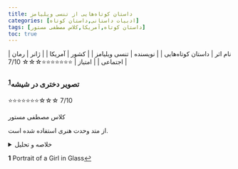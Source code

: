 ```yaml
---
title: داستان‌ کوتاه‌هایی از تنسی ویلیامز
categories: [ادبیات داستانی,داستان کوتاه]
tags: [داستان کوتاه,آمریکا,کلاس مصطفی مستور]
toc: true
---
```



| نام اثر | داستان‌ کوتاه‌هایی  |
| نویسنده | تنسی ویلیامز |
| کشور | آمریکا |
| ژانر | رمان اجتماعی |
| امتیاز | ⭐⭐⭐⭐⭐⭐⭐☆☆☆ 7/10 |


###  تصویر دختری در شیشه<sup id="a1">[1](#f1)</sup>

⭐⭐⭐⭐⭐⭐⭐☆☆☆ 7/10

کلاس مصطفی مستور

از متد وحدت هنری استفاده شده است. 

<details>
  <summary>خلاصه و تحلیل</summary>
این داستان به طور گسترده ای به عنوان یک پرتره ادبی و زندگی نامه ای است که تنسی ویلیامز از آن اولین نمایشنامه موفق خود باغ وحش شیشه‌ای را ساخت.

این داستان که از دیدگاه اول شخص نوشته شده است، حول محور چهار شخصیت می چرخد. آماندا وینگفیلد یک دختر جوان سالخورده جنوبی است که شوهرش مدتها پیش فرار کرده و او را برای بزرگ کردن دو فرزند رها کرده است. آنها در یک بخش صنعتی پر از دانه در سنت لوئیس، میسوری زندگی می کنند. بزرگ‌ترین دختر ۲۰ ساله‌اش لورا است که اضطراب‌های اجتماعی‌اش طوری است که بیشتر اوقات در اتاق خوابش می‌ماند، گوشه‌نشین. او که به شدت حساس است، خود را با مجموعه‌ای از اشیاء شیشه‌ای ظریف مشغول می‌کند و در حین گوش دادن به موسیقی‌های ضبط شده قدیمی روی ویترولای خود، از جمله «Whispering»، «Sleepytime Gal» و «Dardanella»، مشغول است. لورا بخش هایی از کک و مک های ژن استراتن پورتر را می خواند و بازخوانی می کند. آماندا نگران چشم انداز ازدواج لورا است و او را مجبور کرده که در دوره آموزشی منشی ثبت نام کند. لورا به دلیل اعتماد به نفس پایینش به طور پنهانی کلاس را ترک می کند.

تام (راوی) برادر کوچکتر او است که دو سال از او کوچکتر است. او که نویسنده ای مبارز است، در انباری کار می کند تا از مادر و خواهرش حمایت کند. به اصرار مادرش، او مهمانی را از انبار به خانه می آورد، مدیری محبوب و محبوب، جیم. هنگامی که مردان جوان می‌رسند، جیم خود را به لورا معرفی می‌کند، پس از آن او به اتاق خود بازنشسته می‌شود و تنها زمانی که شام ​​سرو می‌شود دوباره ظاهر می‌شود. مادرش جیم را بازجویی می کند تا شایستگی او را به عنوان داماد مشخص کند. جیم این را با خوشحالی تحمل می کند.

پس از شام، این چهار نفر به سالن بازنشسته می شوند و جیم شروع به بررسی مجموعه رکوردها می کند. او "داردانلا" را روی ویترولا می گذارد. لورا دعوت او را برای رقصیدن با او می پذیرد. آماندا از این پیشرفت غیرمنتظره شگفت زده می شود و لحظه ای مبهوت و خوشحال می شود. در حالی که این زوج در حال رقصیدن هستند، جیم به طور اتفاقی فاش می کند که انتظار دارد به زودی با زنی خارج از شهر ازدواج کند. وقتی آماندا ناراحتی خود را ثبت می کند، جیم پاس اشتباه او را می شناسد و با مهربانی می رود.

آماندا، تام را به دلیل گمراه کردن او در مورد وضعیت جیم به عنوان خواستگار، از تن خارج می کند. لورا به اتاق خواب خود بازنشسته می شود، ظاهراً از این برخورد ناراحت نشده است. تام گزارش می دهد که مدت کوتاهی پس از این حادثه، او خانه را ترک کرد تا زندگی یک دریفت را هدایت کند. او با خاطره خواهرش و مجموعه شیشه‌ای او تسخیر شده است: «صدها قطعه شفاف کوچک با رنگ‌های بسیار ظریف».
</details>

<b id="f1">1</b> <span class="footnote">Portrait of a Girl in Glass</span>[↩](#a1)
